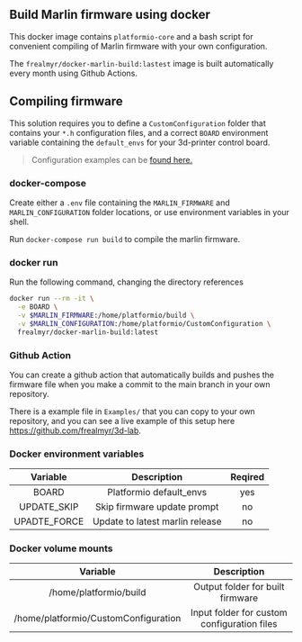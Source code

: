## Build Marlin firmware using docker

This docker image contains `platformio-core` and a bash script for convenient compiling of Marlin firmware with your own configuration.

The `frealmyr/docker-marlin-build:lastest` image is built automatically every month using Github Actions.

## Compiling firmware

This solution requires you to define a `CustomConfiguration` folder that contains your `*.h` configuration files, and a correct `BOARD` environment variable containing the `default_envs` for your 3d-printer control board.

>Configuration examples can be [found here.](https://github.com/MarlinFirmware/Configurations/tree/import-2.0.x/config/examples)

### docker-compose

Create either a `.env` file containing the `MARLIN_FIRMWARE` and `MARLIN_CONFIGURATION` folder locations, or use environment variables in your shell.

Run `docker-compose run build` to compile the marlin firmware.

### docker run

Run the following command, changing the directory references

```bash
docker run --rm -it \
  -e BOARD \
  -v $MARLIN_FIRMWARE:/home/platformio/build \
  -v $MARLIN_CONFIGURATION:/home/platformio/CustomConfiguration \
  frealmyr/docker-marlin-build:latest
```

### Github Action

You can create a github action that automatically builds and pushes the firmware file when you make a commit to the main branch in your own repository.

There is a example file in `Examples/` that you can copy to your own repository, and you can see a live example of this setup here https://github.com/frealmyr/3d-lab.

### Docker environment variables

| Variable | Description| Reqired |
| :---: | :-: | :-: |
| BOARD | Platformio default_envs | yes |
| UPDATE_SKIP | Skip firmware update prompt | no |
| UPADTE_FORCE | Update to latest marlin release | no |

### Docker volume mounts

| Variable | Description |
| :---: | :-: |
| /home/platformio/build | Output folder for built firmware |
| /home/platformio/CustomConfiguration | Input folder for custom configuration files |
